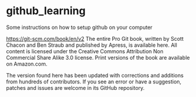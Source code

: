 # github_learning
Some instructions on how to setup github on your computer


https://git-scm.com/book/en/v2
The entire Pro Git book, written by Scott Chacon and Ben Straub and published by Apress, is available here. All content is licensed under the Creative Commons Attribution Non Commercial Share Alike 3.0 license. Print versions of the book are available on Amazon.com.

The version found here has been updated with corrections and additions from hundreds of contributors. If you see an error or have a suggestion, patches and issues are welcome in its GitHub repository. 
